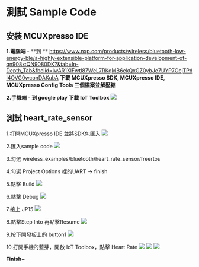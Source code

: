 # 測試 Sample Code
## 安裝 MCUXpresso IDE
**1.電腦端 -**
**到 **
https://www.nxp.com/products/wireless/bluetooth-low-energy-ble/a-highly-extensible-platform-for-application-development-of-qn908x:QN9080DK?&tab=In-Depth_Tab&fbclid=IwAR1XlFwtI87WeL7RKqMB6ekQxGZ0ybJe7UYP7OcjTPdl4OVG0wconDAKubA 
**下載 MCUXpresso SDK, MCUXpresso IDE, MCUXpresso Config Tools 三個檔案並解壓縮**

**2.手機端 - 到 google play 下載 IoT Toolbox**
![](https://i.imgur.com/4x0EpVr.png)

## 測試 heart_rate_sensor
1.打開MCUXpresso IDE 並將SDK包匯入
![](https://i.imgur.com/TDE72z2.jpg)

2.匯入sample code
![](https://i.imgur.com/XZsENJe.jpg)

3.勾選 wireless_examples/bluetooth/heart_rate_sensor/freertos

4.勾選 Project Options 裡的UART -> finish

5.點擊 Build
![](https://i.imgur.com/OsPaHra.jpg)

6.點擊 Debug
![](https://i.imgur.com/UdWrFWL.jpg)

7.接上 JP15
![](https://i.imgur.com/S5DV36j.jpg)

8.點擊Step Into 再點擊Resume
![](https://i.imgur.com/VX8xyRu.jpg)

9.按下開發板上的 button1
![](https://i.imgur.com/m7ULVi2.jpg)

10.打開手機的藍芽，開啟 IoT Toolbox，點擊 Heart Rate
![](https://i.imgur.com/8XPzbQF.png)
![](https://i.imgur.com/3uQ0M3G.png)
![](https://i.imgur.com/a2BRUdt.png)

**Finish~**
